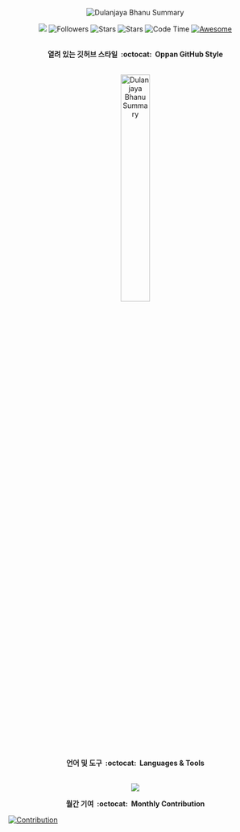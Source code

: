 <div align="center">
  <p><img align="center" src="https://github-readme-streak-stats.herokuapp.com/?user=dulanjayabhanu&hide_border=true&theme=github_dark&card_width=1000" alt="Dulanjaya Bhanu Summary" /></p>
</div>

<div align="center">
  
![](https://komarev.com/ghpvc/?username=dulanjayabhanu&color=brightgreen&base=1000&abbreviated=true&style=flat) ![Followers](https://img.shields.io/github/followers/dulanjayabhanu?label=Followers) ![Stars](https://img.shields.io/github/stars/dulanjayabhanu?label=Stars) ![Stars](https://img.shields.io/badge/Open_source-Hell_Yeah-brightgreen&style=flat) ![Code Time](http://img.shields.io/badge/Code%20Time-310%20hrs%2054%20mins-brightgreen) [![Awesome](https://awesome.re/badge.svg)](https://awesome.re)
</div>

<br/>

<div align="center">
  <span><b>열려 있는 깃허브 스타일&nbsp; :octocat: &nbsp;Oppan GitHub Style</b></span>
</div>

<br/>

<div align="center">
  <p><img align="center" src="https://octodex.github.com/images/gangnamtocat.png" alt="Dulanjaya Bhanu Summary" width="34%" /></p>
</div>

<br/>

<div align="center">
  <span><b>언어 및 도구&nbsp; :octocat: &nbsp;Languages & Tools</b></span>
</div>

<br/>

<p align="center">
  <a href="https://github.com/dulanjayabhanu?tab=repositories">
    <img src="https://skillicons.dev/icons?i=html,css,bootstrap,materialui,tailwind,sass,javascript,php,mysql,jquery,typescript,react,npm,maven,mongodb,nodejs,git,github,gitlab,java,hibernate,gcp,linux,ubuntu,bash,powershell,cloudflare,postman,netlify,vercel,wordpress,python,blender,arduino,notion,vscode,idea,androidstudio,pycharm,visualstudio,photoshop,ai,figma,pr,au,payara" />
  </a>
</p>

<div align="center">
  <span><b>월간 기여&nbsp; :octocat: &nbsp;Monthly Contribution</b></span>
</div>

[![Contribution](https://github-readme-activity-graph.vercel.app/graph?username=dulanjayabhanu&theme=github-compact&area=true&hide_border=true&title_color=FFFFFF&hide_title=true&point=FFFFFF&color=FFFFFF&height=500)](https://github.com/dulanjayabhanu?tab=repositories)

<br/>
